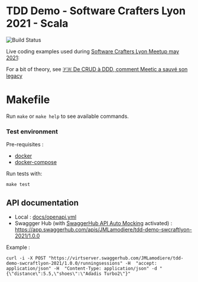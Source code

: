 # TDD Demo - Software Crafters Lyon 2021 - Scala

![Build Status](https://github.com/JMLamodiere/tdd-demo-swcraftlyon-scala/actions/workflows/ci.yml/badge.svg?branch=main)

Live coding examples used during [Software Crafters Lyon Meetup may 2021](https://www.meetup.com/fr-FR/Software-Craftsmanship-Lyon/events/277307036/):

For a bit of theory, see [:fr: De CRUD à DDD, comment Meetic a sauvé son legacy](https://afup.org/talks/3037-de-crud-a-ddd-comment-meetic-a-sauve-son-legacy)

# Makefile

Run `make` or `make help` to see available commands.

### Test environment

Pre-requisites :

- [docker](https://www.docker.com/)
- [docker-compose](https://docs.docker.com/compose/)

Run tests with:

    make test

## API documentation

- Local : [docs/openapi.yml](docs/openapi.yml)
- Swaggger Hub (with [SwaggerHub API Auto Mocking](https://app.swaggerhub.com/help/integrations/api-auto-mocking)
  activated) : https://app.swaggerhub.com/apis/JMLamodiere/tdd-demo-swcraftlyon-2021/1.0.0

Example :

    curl -i -X POST "https://virtserver.swaggerhub.com/JMLamodiere/tdd-demo-swcraftlyon-2021/1.0.0/runningsessions" -H  "accept: application/json" -H  "Content-Type: application/json" -d "{\"distance\":5.5,\"shoes\":\"Adadis Turbo2\"}"
